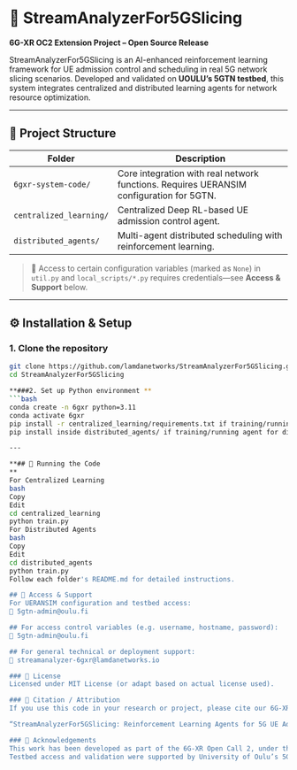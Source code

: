 # 📡 StreamAnalyzerFor5GSlicing

**6G-XR OC2 Extension Project – Open Source Release**

StreamAnalyzerFor5GSlicing is an AI-enhanced reinforcement learning framework for UE admission control and scheduling in real 5G network slicing scenarios. Developed and validated on **UOULU’s 5GTN testbed**, this system integrates centralized and distributed learning agents for network resource optimization.

---

## 📁 Project Structure

| Folder | Description |
|--------|-------------|
| `6gxr-system-code/` | Core integration with real network functions. Requires UERANSIM configuration for 5GTN. |
| `centralized_learning/` | Centralized Deep RL-based UE admission control agent. |
| `distributed_agents/` | Multi-agent distributed scheduling with reinforcement learning. |

> 🔐 Access to certain configuration variables (marked as `None`) in `util.py` and `local_scripts/*.py` requires credentials—see **Access & Support** below.

---

## ⚙️ Installation & Setup

### 1. Clone the repository

```bash
git clone https://github.com/lamdanetworks/StreamAnalyzerFor5GSlicing.git
cd StreamAnalyzerFor5GSlicing

**###2. Set up Python environment **
```bash
conda create -n 6gxr python=3.11
conda activate 6gxr
pip install -r centralized_learning/requirements.txt if training/running the centralized agent for UE admission control.
pip install inside distributed_agents/ if training/running agent for distributed UE scheduling.

---

**## 🚀 Running the Code
**
For Centralized Learning
bash
Copy
Edit
cd centralized_learning
python train.py
For Distributed Agents
bash
Copy
Edit
cd distributed_agents
python train.py
Follow each folder's README.md for detailed instructions.

## 🔐 Access & Support
For UERANSIM configuration and testbed access:
📧 5gtn-admin@oulu.fi

## For access control variables (e.g. username, hostname, password):
📧 5gtn-admin@oulu.fi

## For general technical or deployment support:
📧 streamanalyzer-6gxr@lamdanetworks.io

### 📜 License
Licensed under MIT License (or adapt based on actual license used).

### 📣 Citation / Attribution
If you use this code in your research or project, please cite our 6G-XR OC2 contribution and reference:

“StreamAnalyzerFor5GSlicing: Reinforcement Learning Agents for 5G UE Admission and Scheduling in Sliced Networks – 6G-XR OC2 Extension Project, 2025.”

### 🤝 Acknowledgements
This work has been developed as part of the 6G-XR Open Call 2, under the SNS JU Horizon Europe initiative with the support of our UOULU Mentor and his technical team.
Testbed access and validation were supported by University of Oulu’s 5GTN.

